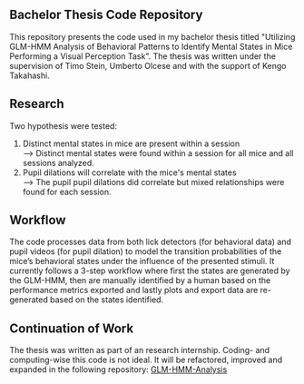 ## Bachelor Thesis Code Repository ##
This repository presents the code used in my bachelor thesis titled "Utilizing GLM-HMM Analysis of Behavioral Patterns to Identify Mental States in Mice Performing a Visual Perception Task".
The thesis was written under the supervision of Timo Stein, Umberto Olcese and with the support of Kengo Takahashi.

## Research ##
Two hypothesis were tested:
1. Distinct mental states in mice are present within a session  
   --> Distinct mental states were found within a session for all mice and all sessions analyzed.
3. Pupil dilations will correlate with the mice's mental states  
   --> The pupil pupil dilations did correlate but mixed relationships were found for each session.

## Workflow ##
The code processes data from both lick detectors (for behavioral data) and pupil videos (for pupil dilation) to model the transition probabilities of the mice’s behavioral states under the influence of the presented stimuli.
It currently follows a 3-step workflow where first the states are generated by the GLM-HMM, then are manually identified by a human based on the performance metrics exported and lastly plots and export data are re-generated based on the states identified.

## Continuation of Work ##
The thesis was written as part of an research internship.
Coding- and computing-wise this code is not ideal. It will be refactored, improved and expanded in the following repository: [GLM-HMM-Analysis](https://github.com/FlorianKrauseResearch/GLM-HMM-Analysis)
